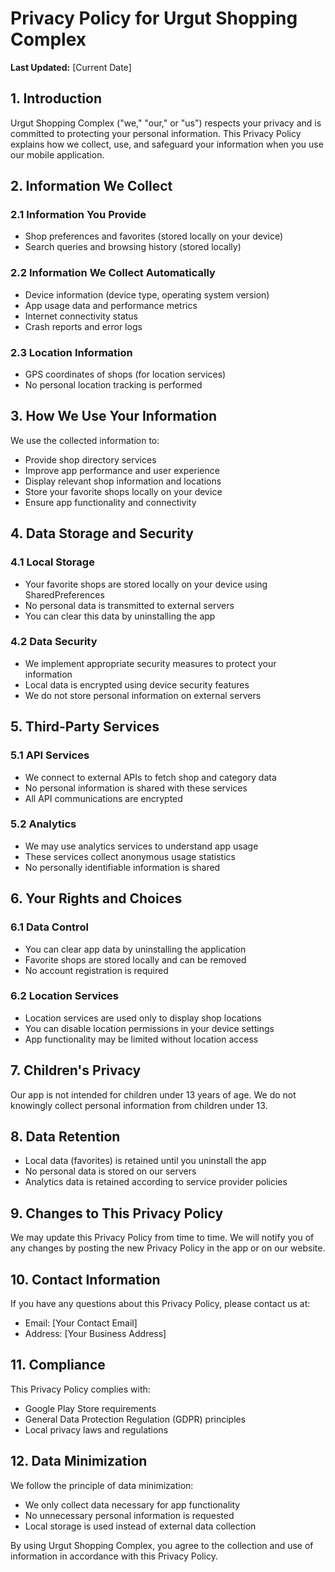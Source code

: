 # Privacy Policy for Urgut Shopping Complex

**Last Updated:** [Current Date]

## 1. Introduction

Urgut Shopping Complex ("we," "our," or "us") respects your privacy and is committed to protecting your personal information. This Privacy Policy explains how we collect, use, and safeguard your information when you use our mobile application.

## 2. Information We Collect

### 2.1 Information You Provide
- Shop preferences and favorites (stored locally on your device)
- Search queries and browsing history (stored locally)

### 2.2 Information We Collect Automatically
- Device information (device type, operating system version)
- App usage data and performance metrics
- Internet connectivity status
- Crash reports and error logs

### 2.3 Location Information
- GPS coordinates of shops (for location services)
- No personal location tracking is performed

## 3. How We Use Your Information

We use the collected information to:
- Provide shop directory services
- Improve app performance and user experience
- Display relevant shop information and locations
- Store your favorite shops locally on your device
- Ensure app functionality and connectivity

## 4. Data Storage and Security

### 4.1 Local Storage
- Your favorite shops are stored locally on your device using SharedPreferences
- No personal data is transmitted to external servers
- You can clear this data by uninstalling the app

### 4.2 Data Security
- We implement appropriate security measures to protect your information
- Local data is encrypted using device security features
- We do not store personal information on external servers

## 5. Third-Party Services

### 5.1 API Services
- We connect to external APIs to fetch shop and category data
- No personal information is shared with these services
- All API communications are encrypted

### 5.2 Analytics
- We may use analytics services to understand app usage
- These services collect anonymous usage statistics
- No personally identifiable information is shared

## 6. Your Rights and Choices

### 6.1 Data Control
- You can clear app data by uninstalling the application
- Favorite shops are stored locally and can be removed
- No account registration is required

### 6.2 Location Services
- Location services are used only to display shop locations
- You can disable location permissions in your device settings
- App functionality may be limited without location access

## 7. Children's Privacy

Our app is not intended for children under 13 years of age. We do not knowingly collect personal information from children under 13.

## 8. Data Retention

- Local data (favorites) is retained until you uninstall the app
- No personal data is stored on our servers
- Analytics data is retained according to service provider policies

## 9. Changes to This Privacy Policy

We may update this Privacy Policy from time to time. We will notify you of any changes by posting the new Privacy Policy in the app or on our website.

## 10. Contact Information

If you have any questions about this Privacy Policy, please contact us at:
- Email: [Your Contact Email]
- Address: [Your Business Address]

## 11. Compliance

This Privacy Policy complies with:
- Google Play Store requirements
- General Data Protection Regulation (GDPR) principles
- Local privacy laws and regulations

## 12. Data Minimization

We follow the principle of data minimization:
- We only collect data necessary for app functionality
- No unnecessary personal information is requested
- Local storage is used instead of external data collection

By using Urgut Shopping Complex, you agree to the collection and use of information in accordance with this Privacy Policy.
